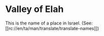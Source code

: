 # Valley of Elah

This is the name of a place in Israel. (See: [[rc://en/ta/man/translate/translate-names]])

